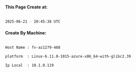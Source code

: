 
   
#### This Page Create at:

```bash

2025-06-21 - 20:45:38 UTC

```

#### Create By Machine:

```bash

Host Name : fv-az1279-468

platform  : Linux-6.11.0-1015-azure-x86_64-with-glibc2.39

Ip Local  : 10.1.0.119

```

